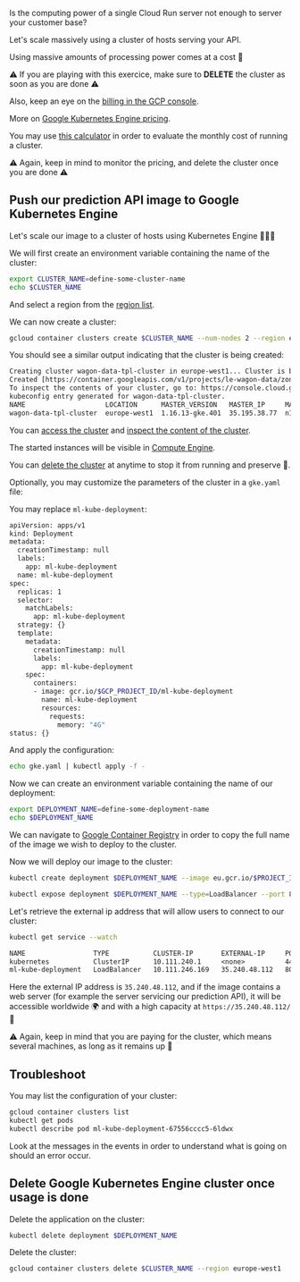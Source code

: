 
Is the computing power of a single Cloud Run server not enough to server your customer base?

Let's scale massively using a cluster of hosts serving your API.

Using massive amounts of processing power comes at a cost 💸

⚠️ If you are playing with this exercice, make sure to **DELETE** the cluster as soon as you are done ⚠️

Also, keep an eye on the [billing in the GCP console](https://console.cloud.google.com/billing).

More on [Google Kubernetes Engine pricing](https://cloud.google.com/kubernetes-engine/pricing).

You may use [this calculator](https://cloud.google.com/products/calculator) in order to evaluate the monthly cost of running a cluster.

⚠️ Again, keep in mind to monitor the pricing, and delete the cluster once you are done ⚠️

## Push our prediction API image to Google Kubernetes Engine

Let's scale our image to a cluster of hosts using Kubernetes Engine 🤖🤖🤖

We will first create an environment variable containing the name of the cluster:

``` bash
export CLUSTER_NAME=define-some-cluster-name
echo $CLUSTER_NAME
```

And select a region from the [region list](https://cloud.google.com/compute/docs/regions-zones).

We can now create a cluster:

``` bash
gcloud container clusters create $CLUSTER_NAME --num-nodes 2 --region europe-west1
```

You should see a similar output indicating that the cluster is being created:

``` txt
Creating cluster wagon-data-tpl-cluster in europe-west1... Cluster is being health-checked (master is healthy)...done.
Created [https://container.googleapis.com/v1/projects/le-wagon-data/zones/europe-west1/clusters/wagon-data-tpl-cluster].
To inspect the contents of your cluster, go to: https://console.cloud.google.com/kubernetes/workload_/gcloud/europe-west1/wagon-data-tpl-cluster?project=le-wagon-data
kubeconfig entry generated for wagon-data-tpl-cluster.
NAME                    LOCATION      MASTER_VERSION   MASTER_IP     MACHINE_TYPE   NODE_VERSION     NUM_NODES  STATUS
wagon-data-tpl-cluster  europe-west1  1.16.13-gke.401  35.195.38.77  n1-standard-1  1.16.13-gke.401  6          RUNNING
```

You can [access the cluster](https://console.cloud.google.com/kubernetes/list?project=le-wagon-data) and [inspect the content of the cluster](https://console.cloud.google.com/kubernetes/workload_/gcloud/europe-west1-c/wag-data-tpl-cluster?project=le-wagon-data).

The started instances will be visible in [Compute Engine](https://console.cloud.google.com/compute/instances).

You can [delete the cluster](https://console.cloud.google.com/kubernetes/list) at anytime to stop it from running and preserve 💸.

Optionally, you may customize the parameters of the cluster in a `gke.yaml` file:

You may replace `ml-kube-deployment`:

``` bash
apiVersion: apps/v1
kind: Deployment
metadata:
  creationTimestamp: null
  labels:
    app: ml-kube-deployment
  name: ml-kube-deployment
spec:
  replicas: 1
  selector:
    matchLabels:
      app: ml-kube-deployment
  strategy: {}
  template:
    metadata:
      creationTimestamp: null
      labels:
        app: ml-kube-deployment
    spec:
      containers:
      - image: gcr.io/$GCP_PROJECT_ID/ml-kube-deployment
        name: ml-kube-deployment
        resources:
          requests:
            memory: "4G"
status: {}
```

And apply the configuration:

``` bash
echo gke.yaml | kubectl apply -f -
```

Now we can create an environment variable containing the name of our deployment:

``` bash
export DEPLOYMENT_NAME=define-some-deployment-name
echo $DEPLOYMENT_NAME
```

We can navigate to [Google Container Registry](https://console.cloud.google.com/gcr/) in order to copy the full name of the image we wish to deploy to the cluster.

Now we will deploy our image to the cluster:

``` bash
kubectl create deployment $DEPLOYMENT_NAME --image eu.gcr.io/$PROJECT_ID/$DOCKER_IMAGE_NAME
```

``` bash
kubectl expose deployment $DEPLOYMENT_NAME --type=LoadBalancer --port 80 --target-port 5000
```

Let's retrieve the external ip address that will allow users to connect to our cluster:

```bash
kubectl get service --watch
```

``` txt
NAME                 TYPE           CLUSTER-IP       EXTERNAL-IP     PORT(S)        AGE
kubernetes           ClusterIP      10.111.240.1     <none>          443/TCP        19m
ml-kube-deployment   LoadBalancer   10.111.246.169   35.240.48.112   80:32076/TCP   48s
```

Here the external IP address is `35.240.48.112`, and if the image contains a web server (for example the server servicing our prediction API), it will be accessible worldwide 🌍 and with a high capacity at `https://35.240.48.112/` 🚀

⚠️ Again, keep in mind that you are paying for the cluster, which means several machines, as long as it remains up 💸

## Troubleshoot

You may list the configuration of your cluster:

``` bash
gcloud container clusters list
kubectl get pods
kubectl describe pod ml-kube-deployment-67556cccc5-6ldwx
```

Look at the messages in the events in order to understand what is going on should an error occur.

## Delete Google Kubernetes Engine cluster once usage is done

Delete the application on the cluster:

```bash
kubectl delete deployment $DEPLOYMENT_NAME
```

Delete the cluster:

```bash
gcloud container clusters delete $CLUSTER_NAME --region europe-west1
```

